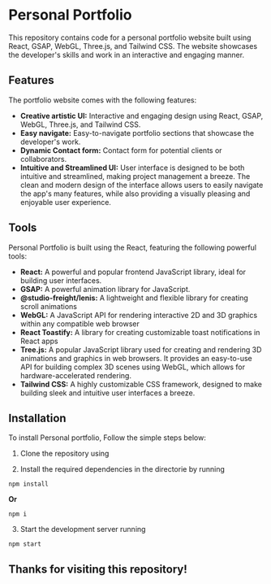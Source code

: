# Personal Portfolio

This repository contains code for a personal portfolio website built using React, GSAP, WebGL, Three.js, and Tailwind CSS. The website showcases the developer's skills and work in an interactive and engaging manner.

## Features
The portfolio website comes with the following features:

- **Creative artistic UI:** Interactive and engaging design using React, GSAP, WebGL, Three.js, and Tailwind CSS.
- **Easy navigate:** Easy-to-navigate portfolio sections that showcase the developer's work.
- **Dynamic Contact form:** Contact form for potential clients or collaborators.
- **Intuitive and Streamlined UI:** User interface is designed to be both intuitive and streamlined, making project management a breeze. The clean and modern design of the interface allows users to easily navigate the app's many features, while also providing a visually pleasing and enjoyable user experience.

## Tools

Personal Portfolio is built using the React, featuring the following powerful tools:

- **React:** A powerful and popular frontend JavaScript library, ideal for building user interfaces.
- **GSAP:** A powerful animation library for JavaScript.
- **@studio-freight/lenis:** A lightweight and flexible library for creating scroll animations
- **WebGL:** A JavaScript API for rendering interactive 2D and 3D graphics within any compatible web browser
- **React Toastify:** A library for creating customizable toast notifications in React apps
- **Tree.js:** A popular JavaScript library used for creating and rendering 3D animations and graphics in web browsers. It provides an easy-to-use API for building complex 3D scenes using WebGL, which allows for hardware-accelerated rendering.
- **Tailwind CSS:** A highly customizable CSS framework, designed to make building sleek and intuitive user interfaces a breeze.

## Installation

To install Personal portfolio, Follow the simple steps below:

1. Clone the repository using


2. Install the required dependencies in the directorie by running

```
npm install
```

**Or**

```
npm i
```

3. Start the development server running

```
npm start
```


## Thanks for visiting this repository!
